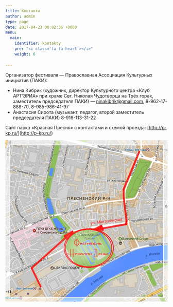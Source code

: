 ```yaml
---
title: Контакты
author: admin
type: page
date: 2017-04-23 00:02:36 +0000
menu:
  main:
    identifier: kontakty
    pre: "<i class='fa fa-heart'></i>"
    weight: 6

---
```

Организатор фестиваля — Православная Ассоциация Культурных инициатив (ПАКИ):

* Нина Кибрик (художник, директор Культурного центра «Клуб АРТ’ЭРИА» при храме Свт. Николая Чудотворца на Трёх горах, заместитель председателя ПАКИ) — <a href="mailto:ninakibrik@gmail.com" target="_blank" rel="noopener noreferrer">ninakibrik@gmail.com</a>, 8-962-17-888-70, 8-985-986-41-97
* Анастасия Сирота (музыкант, педагог, второй заместитель председателя ПАКИ) 8-916-113-31-22

Сайт парка «Красная Пресня» с контактами и схемой проезда: \[<a href="http://p-kp.ru/" target="_blank" rel="noopener noreferrer">http://p-kp.ru/</a>\](<a href="http://p-kp.ru/" target="_blank" rel="noopener noreferrer">http://p-kp.ru/</a>)

![](/images/Karta-festivalja.jpg)